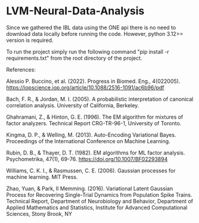# LVM-Neural-Data-Analysis
Since we gathered the IBL data using the ONE api there is no need to download data locally before running the code. However, python 3.12>= version is required.

To run the project simply run the following command "pip install -r requirements.txt" from the root directory of the project.

References:

Alessio P. Buccino, et al. (2022). Progress in Biomed. Eng., 4(022005). https://iopscience.iop.org/article/10.1088/2516-1091/ac6b96/pdf

Bach, F. R., & Jordan, M. I. (2005). A probabilistic interpretation of canonical correlation analysis. University of California, Berkeley.

Ghahramani, Z., & Hinton, G. E. (1996). The EM algorithm for mixtures of factor analyzers. Technical Report CRG-TR-96-1, University of Toronto.

Kingma, D. P., & Welling, M. (2013). Auto-Encoding Variational Bayes. Proceedings of the International Conference on Machine Learning.

Rubin, D. B., & Thayer, D. T. (1982). EM algorithms for ML factor analysis. Psychometrika, 47(1), 69-76. https://doi.org/10.1007/BF02293894

Williams, C. K. I., & Rasmussen, C. E. (2006). Gaussian processes for machine learning. MIT Press.

Zhao, Yuan, & Park, Il Memming. (2016). Variational Latent Gaussian Process for Recovering Single-Trial Dynamics from Population Spike Trains. Technical Report, Department of Neurobiology and Behavior, Department of Applied Mathematics and Statistics, Institute for Advanced Computational Sciences, Stony Brook, NY
